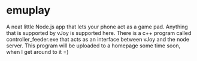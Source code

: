 # emuplay
A neat little Node.js app that lets your phone act as a game pad. Anything that is supported by vJoy is supported here.
There is a c++ program called controller_feeder.exe that acts as an interface between vJoy and the node server. 
This program will be uploaded to a homepage some time soon, when I get around to it =)
